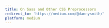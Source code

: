 ```yaml
---
title: On Sass and Other CSS Preprocessors
redirect_to: 'https://medium.com/@dannysmith/'
platform: medium
---
```

